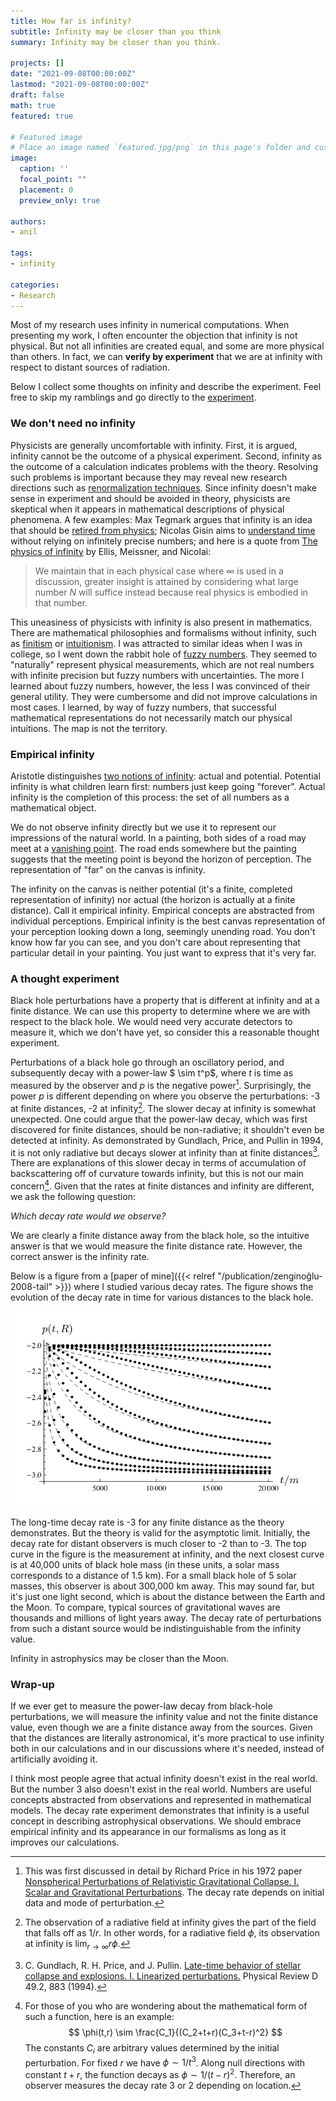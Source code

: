 ```yaml
---
title: How far is infinity?
subtitle: Infinity may be closer than you think
summary: Infinity may be closer than you think.

projects: []
date: "2021-09-08T00:00:00Z"
lastmod: "2021-09-08T00:00:00Z"
draft: false
math: true
featured: true

# Featured image
# Place an image named `featured.jpg/png` in this page's folder and customize its options here.
image:
  caption: ''
  focal_point: ""
  placement: 0
  preview_only: true

authors:
- anil

tags:
- infinity

categories:
- Research
---
```

Most of my research uses infinity in numerical computations. When presenting my work, I often encounter the objection that infinity is not physical. But not all infinities are created equal, and some are more physical than others. In fact, we can **verify by experiment** that we are at infinity with respect to distant sources of radiation.

Below I collect some thoughts on infinity and describe the experiment. Feel free to skip my ramblings and go directly to the [experiment](#a-thought-experiment).

### We don't need no infinity

Physicists are generally uncomfortable with infinity. First, it is argued, infinity cannot be the outcome of a physical experiment. Second, infinity as the outcome of a calculation indicates problems with the theory. Resolving such problems is important because they may reveal new research directions such as [renormalization techniques](https://en.wikipedia.org/wiki/Renormalization). Since infinity doesn't make sense in experiment and should be avoided in theory, physicists are skeptical when it appears in mathematical descriptions of physical phenomena. A few examples: Max Tegmark argues that infinity is an idea that should be [retired from physics](https://www.edge.org/response-detail/25344); Nicolas Gisin aims to [understand time](https://www.quantamagazine.org/does-time-really-flow-new-clues-come-from-a-century-old-approach-to-math-20200407/) without relying on infinitely precise numbers; and here is a quote from [The physics of infinity](https://www.nature.com/articles/s41567-018-0238-1) by Ellis, Meissner, and Nicolai:
>We maintain that in each physical case where $\infty$ is used in a discussion, greater insight is attained by considering what large number $N$ will suffice instead because real physics is embodied in that number.

This uneasiness of physicists with infinity is also present in mathematics. There are mathematical philosophies and formalisms without infinity, such as [finitism](https://en.wikipedia.org/wiki/Finitism) or [intuitionism](https://en.wikipedia.org/wiki/Intuitionism). I was attracted to similar ideas when I was in college, so I went down the rabbit hole of [fuzzy numbers](https://en.wikipedia.org/wiki/Fuzzy_number). They seemed to "naturally" represent physical measurements, which are not real numbers with infinite precision but fuzzy numbers with uncertainties. The more I learned about fuzzy numbers, however, the less I was convinced of their general utility. They were cumbersome and did not improve calculations in most cases. I learned, by way of fuzzy numbers, that successful mathematical representations do not necessarily match our physical intuitions. The map is not the territory.

### Empirical infinity
Aristotle distinguishes [two notions of infinity](https://en.wikipedia.org/wiki/Actual_infinity): actual and potential. Potential infinity is what children learn first: numbers just keep going "forever". Actual infinity is the completion of this process: the set of all numbers as a mathematical object.

We do not observe infinity directly but we use it to represent our impressions of the natural world. In a painting, both sides of a road may meet at a [vanishing point](https://en.wikipedia.org/wiki/Vanishing_point). The road ends somewhere but the painting suggests that the meeting point is beyond the horizon of perception. The representation of "far" on the canvas is infinity. 

The infinity on the canvas is neither potential (it's a finite, completed representation of infinity) nor actual (the horizon is actually at a finite distance). Call it empirical infinity. Empirical concepts are abstracted from individual perceptions. Empirical infinity is the best canvas representation of your perception looking down a long, seemingly unending road. You don't know how far you can see, and you don't care about representing that particular detail in your painting. You just want to express that it's very far.

### A thought experiment

Black hole perturbations have a property that is different at infinity and at a finite distance. We can use this property to determine where we are with respect to the black hole. We would need very accurate detectors to measure it, which we don't have yet, so consider this a reasonable thought experiment.

Perturbations of a black hole go through an oscillatory period, and subsequently decay with a power-law $ \sim t^p$, where $t$ is time as measured by the observer and $p$ is the negative power[^2]. Surprisingly, the power $p$ is different depending on where you observe the perturbations: -3 at finite distances, -2 at infinity[^1]. The slower decay at infinity is somewhat unexpected. One could argue that the power-law decay, which was first discovered for finite distances, should be non-radiative; it shouldn't even be detected at infinity. As demonstrated by Gundlach, Price, and Pullin in 1994, it is not only radiative but decays slower at infinity than at finite distances[^3]. There are explanations of this slower decay in terms of accumulation of backscattering off of curvature towards infinity, but this is not our main concern[^4]. Given that the rates at finite distances and infinity are different, we ask the following question:

*Which decay rate would we observe?*

We are clearly a finite distance away from the black hole, so the intuitive answer is that we would measure the finite distance rate. However, the correct answer is the infinity rate.

Below is a figure from a [paper of mine]({{< relref "/publication/zenginoğlu-2008-tail" >}}) where I studied various decay rates. The figure shows the evolution of the decay rate in time for various distances to the black hole.

![Decay rates by distance](featured.png "Decay rates in time at various distances from the source.")

The long-time decay rate is -3 for any finite distance as the theory demonstrates. But the theory is valid for the asymptotic limit. Initially, the decay rate for distant observers is much closer to -2 than to -3. The top curve in the figure is the measurement at infinity, and the next closest curve is at 40,000 units of black hole mass (in these units, a solar mass corresponds to a distance of 1.5 km). For a small black hole of 5 solar masses, this observer is about 300,000 km away. This may sound far, but it's just one light second, which is about the distance between the Earth and the Moon. To compare, typical sources of gravitational waves are thousands and millions of light years away. The decay rate of perturbations from such a distant source would be indistinguishable from the infinity value. 

Infinity in astrophysics may be closer than the Moon.

### Wrap-up

If we ever get to measure the power-law decay from black-hole perturbations, we will measure the infinity value and not the finite distance value, even though we are a finite distance away from the sources. Given that the distances are literally astronomical, it's more practical to use infinity both in our calculations and in our discussions where it's needed, instead of artificially avoiding it.

I think most people agree that actual infinity doesn't exist in the real world. But the number 3 also doesn't exist in the real world. Numbers are useful concepts abstracted from observations and represented in mathematical models. The decay rate experiment demonstrates that infinity is a useful concept in describing astrophysical observations. We should embrace empirical infinity and its appearance in our formalisms as long as it improves our calculations.

<!-- {{< tweet 666616452582129664 >}} -->

[^1]: The observation of a radiative field at infinity gives the part of the field that falls off as $1/r$. In other words, for a radiative field $\phi$, its observation at infinity is $\lim_{r\to\infty} r \phi$.
[^2]: This was first discussed in detail by Richard Price in his 1972 paper [Nonspherical Perturbations of Relativistic Gravitational Collapse. I. Scalar and Gravitational Perturbations](https://journals.aps.org/prd/abstract/10.1103/PhysRevD.5.2419). The decay rate depends on initial data and mode of perturbation.
[^3]: C. Gundlach, R. H. Price, and J. Pullin. [Late-time behavior of stellar collapse and explosions. I. Linearized perturbations.](https://journals.aps.org/prd/abstract/10.1103/PhysRevD.49.883) Physical Review D 49.2, 883 (1994).
[^4]: For those of you who are wondering about the mathematical form of such a function, here is an example:
$$ \phi(t,r) \sim \frac{C_1}{(C_2+t+r)(C_3+t-r)^2} $$
The constants $C_i$ are arbitrary values determined by the initial perturbation. For fixed $r$ we have $\phi\sim 1/t^3$. Along null directions with constant $t+r$, the function decays as $\phi\sim 1/(t-r)^2$. Therefore, an observer measures the decay rate $3$ or $2$ depending on location. 